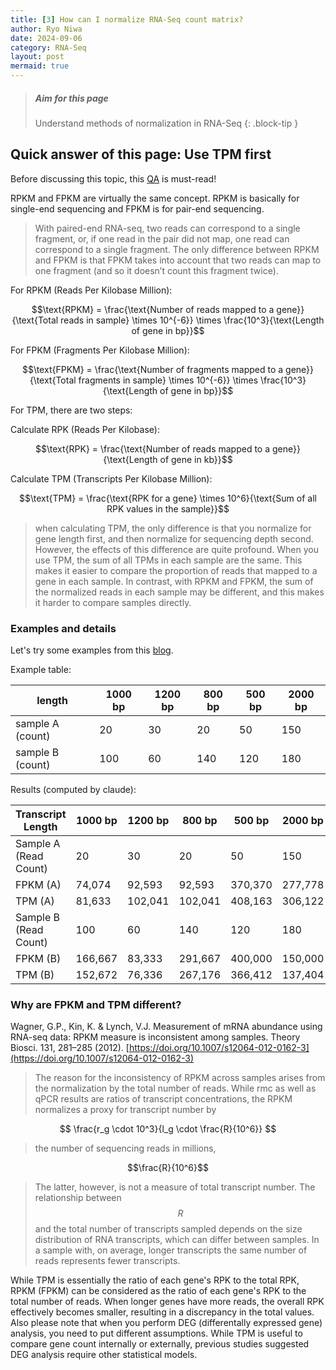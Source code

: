 ```yaml
---
title: [3] How can I normalize RNA-Seq count matrix?
author: Ryo Niwa
date: 2024-09-06
category: RNA-Seq
layout: post
mermaid: true
---
```


> ##### Aim for this page
> Understand methods of normalization in RNA-Seq
{: .block-tip }

## Quick answer of this page: Use TPM first

Before discussing this topic, this [QA](https://bioinformatics.ccr.cancer.gov/btep/questions/what-is-the-difference-between-rpkm-fpkm-and-tpm) is must-read! 

RPKM and FPKM are virtually the same concept. RPKM is basically for single-end sequencing and FPKM is for pair-end sequencing. 
> With paired-end RNA-seq, two reads can correspond to a single fragment, or, if one read in the pair did not map, one read can correspond to a single fragment. The only difference between RPKM and FPKM is that FPKM takes into account that two reads can map to one fragment (and so it doesn’t count this fragment twice).

For RPKM (Reads Per Kilobase Million):

$$\text{RPKM} = \frac{\text{Number of reads mapped to a gene}}{\text{Total reads in sample} \times 10^{-6}} \times \frac{10^3}{\text{Length of gene in bp}}$$

For FPKM (Fragments Per Kilobase Million):

$$\text{FPKM} = \frac{\text{Number of fragments mapped to a gene}}{\text{Total fragments in sample} \times 10^{-6}} \times \frac{10^3}{\text{Length of gene in bp}}$$

For TPM, there are two steps:

Calculate RPK (Reads Per Kilobase):

$$\text{RPK} = \frac{\text{Number of reads mapped to a gene}}{\text{Length of gene in kb}}$$

Calculate TPM (Transcripts Per Kilobase Million):

$$\text{TPM} = \frac{\text{RPK for a gene} \times 10^6}{\text{Sum of all RPK values in the sample}}$$

> when calculating TPM, the only difference is that you normalize for gene length first, and then normalize for sequencing depth second. However, the effects of this difference are quite profound. When you use TPM, the sum of all TPMs in each sample are the same. This makes it easier to compare the proportion of reads that mapped to a gene in each sample. In contrast, with RPKM and FPKM, the sum of the normalized reads in each sample may be different, and this makes it harder to compare samples directly.

### Examples and details

Let's try some examples from this [blog](https://bi.biopapyrus.jp/rnaseq/analysis/normalizaiton/fpkm.html). 

Example table: 

| length | 1000 bp | 1200 bp | 800 bp | 500 bp | 2000 bp |
|----------|---------|---------|--------|--------|---------|
| sample A (count) | 20 | 30 | 20 | 50 | 150 |
| sample B (count) | 100 | 60 | 140 | 120 | 180 |

Results (computed by claude):

| Transcript Length | 1000 bp | 1200 bp | 800 bp | 500 bp | 2000 bp | Total |
|-------------------|---------|---------|--------|--------|---------|-------|
| Sample A (Read Count) | 20 | 30 | 20 | 50 | 150 | 270 |
| FPKM (A) | 74,074 | 92,593 | 92,593 | 370,370 | 277,778 | 907,408 |
| TPM (A) | 81,633 | 102,041 | 102,041 | 408,163 | 306,122 | 1,000,000 |
| Sample B (Read Count) | 100 | 60 | 140 | 120 | 180 | 600 |
| FPKM (B) | 166,667 | 83,333 | 291,667 | 400,000 | 150,000 | 1,091,667 |
| TPM (B) | 152,672 | 76,336 | 267,176 | 366,412 | 137,404 | 1,000,000 |

### Why are FPKM and TPM different? 

Wagner, G.P., Kin, K. & Lynch, V.J. Measurement of mRNA abundance using RNA-seq data: RPKM measure is inconsistent among samples. Theory Biosci. 131, 281–285 (2012). [https://doi.org/10.1007/s12064-012-0162-3](https://doi.org/10.1007/s12064-012-0162-3)

> The reason for the inconsistency of RPKM across samples arises from the normalization by the total number of reads. While rmc as well as qPCR results are ratios of transcript concentrations, the RPKM normalizes a proxy for transcript number by

$$ \frac{r_g \cdot 10^3}{l_g \cdot \frac{R}{10^6}} $$

> the number of sequencing reads in millions, 

$$\frac{R}{10^6}$$ 

> The latter, however, is not a measure of total transcript number. The relationship between $$R$$ and the total number of transcripts sampled depends on the size distribution of RNA transcripts, which can differ between samples. In a sample with, on average, longer transcripts the same number of reads represents fewer transcripts.

While TPM is essentially the ratio of each gene's RPK to the total RPK, RPKM (FPKM) can be considered as the ratio of each gene's RPK to the total number of reads. When longer genes have more reads, the overall RPK effectively becomes smaller, resulting in a discrepancy in the total values. Also please note that when you perform DEG (differentally expressed gene) analysis, you need to put different assumptions. While TPM is useful to compare gene count internally or externally, previous studies suggested DEG analysis require other statistical models. 